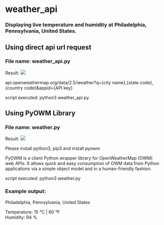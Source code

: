 # weather_api
### Displaying live temperature and humidity at Philadelphia, Pennsylvania, United States.


## Using direct api url request
### File name: weather_api.py

Result:
![](result_api.gif)

api.openweathermap.org/data/2.5/weather?q={city name},{state code},{country code}&appid={API key}

script executed: python3 weather_api.py


## Using PyOWM Library
### File name: weather.py

Result:
![](result.gif)

Please install python3, pip3 and install pyowm 

PyOWM is a client Python wrapper library for OpenWeatherMap (OWM) web APIs. It allows quick and easy consumption of OWM data from Python applications via a simple object model and in a human-friendly fashion.

script executed: python3 weather.py

### Example output:
Philadelphia, Pennsylvania, United States   

Temperature: 15 °C | 60 °F    
Humidity: 94 %    


